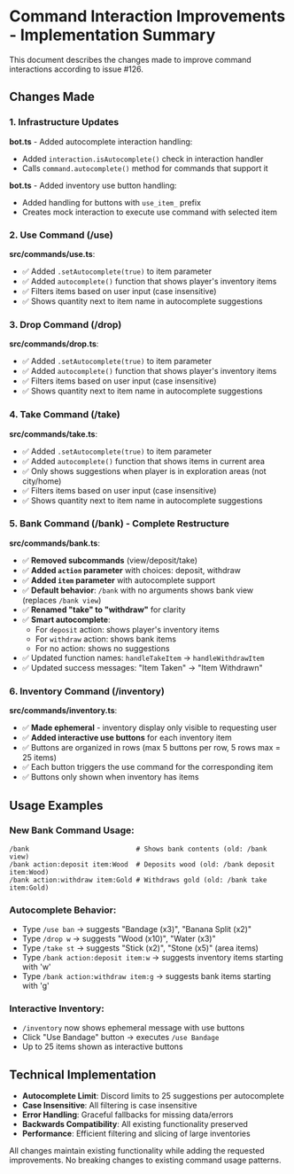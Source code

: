 # Command Interaction Improvements - Implementation Summary

This document describes the changes made to improve command interactions according to issue #126.

## Changes Made

### 1. Infrastructure Updates

**bot.ts** - Added autocomplete interaction handling:
- Added `interaction.isAutocomplete()` check in interaction handler
- Calls `command.autocomplete()` method for commands that support it

**bot.ts** - Added inventory use button handling:
- Added handling for buttons with `use_item_` prefix
- Creates mock interaction to execute use command with selected item

### 2. Use Command (/use)

**src/commands/use.ts**:
- ✅ Added `.setAutocomplete(true)` to item parameter
- ✅ Added `autocomplete()` function that shows player's inventory items
- ✅ Filters items based on user input (case insensitive)
- ✅ Shows quantity next to item name in autocomplete suggestions

### 3. Drop Command (/drop)

**src/commands/drop.ts**:
- ✅ Added `.setAutocomplete(true)` to item parameter  
- ✅ Added `autocomplete()` function that shows player's inventory items
- ✅ Filters items based on user input (case insensitive)
- ✅ Shows quantity next to item name in autocomplete suggestions

### 4. Take Command (/take)

**src/commands/take.ts**:
- ✅ Added `.setAutocomplete(true)` to item parameter
- ✅ Added `autocomplete()` function that shows items in current area
- ✅ Only shows suggestions when player is in exploration areas (not city/home)
- ✅ Filters items based on user input (case insensitive)
- ✅ Shows quantity next to item name in autocomplete suggestions

### 5. Bank Command (/bank) - Complete Restructure

**src/commands/bank.ts**:
- ✅ **Removed subcommands** (view/deposit/take)
- ✅ **Added `action` parameter** with choices: deposit, withdraw
- ✅ **Added `item` parameter** with autocomplete support
- ✅ **Default behavior**: `/bank` with no arguments shows bank view (replaces `/bank view`)
- ✅ **Renamed "take" to "withdraw"** for clarity
- ✅ **Smart autocomplete**:
  - For `deposit` action: shows player's inventory items
  - For `withdraw` action: shows bank items
  - For no action: shows no suggestions
- ✅ Updated function names: `handleTakeItem` → `handleWithdrawItem`
- ✅ Updated success messages: "Item Taken" → "Item Withdrawn"

### 6. Inventory Command (/inventory)

**src/commands/inventory.ts**:
- ✅ **Made ephemeral** - inventory display only visible to requesting user
- ✅ **Added interactive use buttons** for each inventory item
- ✅ Buttons are organized in rows (max 5 buttons per row, 5 rows max = 25 items)
- ✅ Each button triggers the use command for the corresponding item
- ✅ Buttons only shown when inventory has items

## Usage Examples

### New Bank Command Usage:
```
/bank                           # Shows bank contents (old: /bank view)
/bank action:deposit item:Wood  # Deposits wood (old: /bank deposit item:Wood)
/bank action:withdraw item:Gold # Withdraws gold (old: /bank take item:Gold)
```

### Autocomplete Behavior:
- Type `/use ban` → suggests "Bandage (x3)", "Banana Split (x2)" 
- Type `/drop w` → suggests "Wood (x10)", "Water (x3)"
- Type `/take st` → suggests "Stick (x2)", "Stone (x5)" (area items)
- Type `/bank action:deposit item:w` → suggests inventory items starting with 'w'
- Type `/bank action:withdraw item:g` → suggests bank items starting with 'g'

### Interactive Inventory:
- `/inventory` now shows ephemeral message with use buttons
- Click "Use Bandage" button → executes `/use Bandage`
- Up to 25 items shown as interactive buttons

## Technical Implementation

- **Autocomplete Limit**: Discord limits to 25 suggestions per autocomplete
- **Case Insensitive**: All filtering is case insensitive
- **Error Handling**: Graceful fallbacks for missing data/errors
- **Backwards Compatibility**: All existing functionality preserved
- **Performance**: Efficient filtering and slicing of large inventories

All changes maintain existing functionality while adding the requested improvements. No breaking changes to existing command usage patterns.